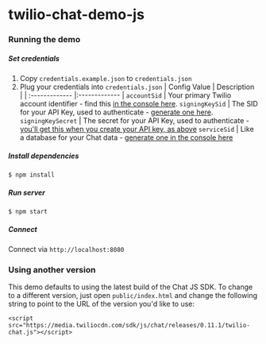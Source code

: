twilio-chat-demo-js
======================

### Running the demo

##### Set credentials

1. Copy `credentials.example.json` to `credentials.json`
2. Plug your credentials into `credentials.json`
| Config Value  | Description |
| :-------------  |:------------- |
`accountSid` | Your primary Twilio account identifier - find this [in the console here](https://www.twilio.com/console).
`signingKeySid` | The SID for your API Key, used to authenticate - [generate one here](https://www.twilio.com/console/dev-tools/api-keys).
`signingKeySecret` | The secret for your API Key, used to authenticate - [you'll get this when you create your API key, as above](https://www.twilio.com/console/dev-tools/api-keys)
`serviceSid` | Like a database for your Chat data - [generate one in the console here](https://www.twilio.com/console/chat/services)

##### Install dependencies

```
$ npm install
```

##### Run server

```
$ npm start
```

##### Connect

Connect via `http://localhost:8080`

### Using another version

This demo defaults to using the latest build of the Chat JS SDK.
To change to a different version, just open `public/index.html` and change the
following string to point to the URL of the version you'd like to use:

```
<script src="https://media.twiliocdn.com/sdk/js/chat/releases/0.11.1/twilio-chat.js"></script>
```
